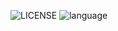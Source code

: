 ![LICENSE](https://img.shields.io/badge/license-AGPL3-blue?style=flat-square&logo=appveyor) ![language](https://img.shields.io/badge/language-C++20-green?style=flat-square&logo=appveyor)
